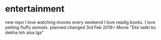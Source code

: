 # entertainment
new repo
I love watching movies every weekend
I love readig books.
I love petting  fluffy animals.
planned changed
3rd Feb 2019= Movie "Ekk ladki ko dekha toh aisa lga"
